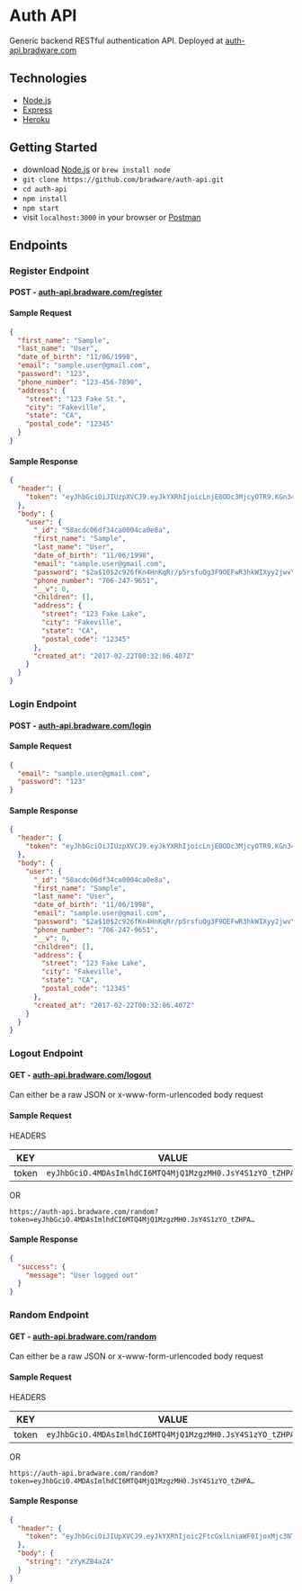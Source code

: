 # Auth API
Generic backend RESTful authentication API. Deployed at [auth-api.bradware.com](//auth-api.bradware.com)

## Technologies
* [Node.js](//nodejs.org/en)
* [Express](//expressjs.com)
* [Heroku](//devcenter.heroku.com/articles/getting-started-with-nodejs#introduction)

## Getting Started
* download [Node.js](//nodejs.org/en/download/) or `brew install node`
* `git clone https://github.com/bradware/auth-api.git`
* `cd auth-api`
* `npm install`
* `npm start`
* visit `localhost:3000` in your browser or [Postman](//www.getpostman.com)

## Endpoints

### Register Endpoint
#### POST - [auth-api.bradware.com/register](//auth-api.bradware.com/register)
#### Sample Request
```json
{
  "first_name": "Sample",
  "last_name": "User",
  "date_of_birth": "11/06/1998",
  "email": "sample.user@gmail.com",
  "password": "123",
  "phone_number": "123-456-7890",
  "address": {
    "street": "123 Fake St.",
    "city": "Fakeville",
    "state": "CA",
    "postal_code": "12345"
  }
}
```
#### Sample Response
```json
{
  "header": {
    "token": "eyJhbGciOiJIUzpXVCJ9.eyJkYXRhIjoicLnjE0ODc3MjcyOTR9.KGn343mRKW1WZC8_pwHYRbYNNM"
  },
  "body": {
    "user": {
      "_id": "58acdc06df34ca0004ca0e8a",
      "first_name": "Sample",
      "last_name": "User",
      "date_of_birth": "11/06/1998",
      "email": "sample.user@gmail.com",
      "password": "$2a$10$2c926fKn4HnKqRr/p5rsfuQg3F9OEFwR3hkWIXyy2jwvYbUYDtYYu",
      "phone_number": "706-247-9651",
      "__v": 0,
      "children": [],
      "address": {
        "street": "123 Fake Lake",
        "city": "Fakeville",
        "state": "CA",
        "postal_code": "12345"
      },
      "created_at": "2017-02-22T00:32:06.407Z"
    }
  }
}
```

### Login Endpoint
#### POST - [auth-api.bradware.com/login](//auth-api.bradware.com/login)
#### Sample Request
```json
{
  "email": "sample.user@gmail.com",
  "password": "123"
}
```
#### Sample Response
```json
{
  "header": {
    "token": "eyJhbGciOiJIUzpXVCJ9.eyJkYXRhIjoicLnjE0ODc3MjcyOTR9.KGn343mRKW1WZC8_pwHYRbYNNM"
  },
  "body": {
    "user": {
      "_id": "58acdc06df34ca0004ca0e8a",
      "first_name": "Sample",
      "last_name": "User",
      "date_of_birth": "11/06/1998",
      "email": "sample.user@gmail.com",
      "password": "$2a$10$2c926fKn4HnKqRr/p5rsfuQg3F9OEFwR3hkWIXyy2jwvYbUYDtYYu",
      "phone_number": "706-247-9651",
      "__v": 0,
      "children": [],
      "address": {
        "street": "123 Fake Lake",
        "city": "Fakeville",
        "state": "CA",
        "postal_code": "12345"
      },
      "created_at": "2017-02-22T00:32:06.407Z"
    }
  }
}
```

### Logout Endpoint
#### GET - [auth-api.bradware.com/logout](//auth-api.bradware.com/logout)
Can either be a raw JSON or x-www-form-urlencoded body request
#### Sample Request
HEADERS

| KEY           | VALUE                                                     |
| ------------- | --------------------------------------------------------- |
| token         | `eyJhbGciO.4MDAsImlhdCI6MTQ4MjQ1MzgzMH0.JsY4S1zYO_tZHPA…` |

OR

`https://auth-api.bradware.com/random?token=eyJhbGciO.4MDAsImlhdCI6MTQ4MjQ1MzgzMH0.JsY4S1zYO_tZHPA…`
#### Sample Response
```json
{
  "success": {
    "message": "User logged out"
  }
}
```

### Random Endpoint
#### GET - [auth-api.bradware.com/random](//auth-api.bradware.com/random)
Can either be a raw JSON or x-www-form-urlencoded body request
#### Sample Request
HEADERS

| KEY           | VALUE                                                     |
| ------------- | --------------------------------------------------------- |
| token         | `eyJhbGciO.4MDAsImlhdCI6MTQ4MjQ1MzgzMH0.JsY4S1zYO_tZHPA…` |

OR

`https://auth-api.bradware.com/random?token=eyJhbGciO.4MDAsImlhdCI6MTQ4MjQ1MzgzMH0.JsY4S1zYO_tZHPA…`
#### Sample Response
```json
{
  "header": {
    "token": "eyJhbGciOiJIUpXVCJ9.eyJkYXRhIjoic2FtcGxlLniaWF0IjoxMjc3NTN9.IwRXn0zjrljL2-3AjFE9FjAooKaob9FE"
  },
  "body": {
    "string": "zYyKZB4aZ4"
  }
}
```
